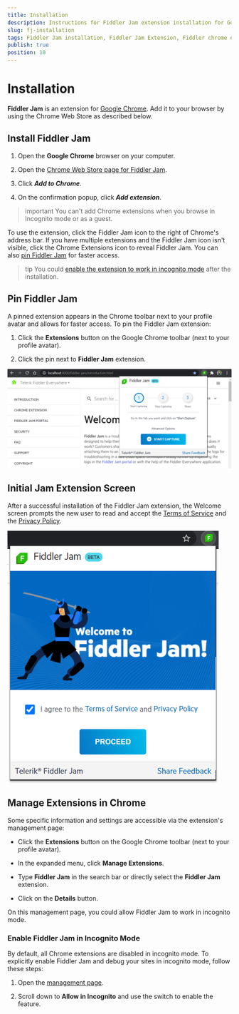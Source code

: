 ```yaml
---
title: Installation 
description: Instructions for Fiddler Jam extension installation for Google Chrome or other Chromium browsers
slug: fj-installation
tags: Fiddler Jam installation, Fiddler Jam Extension, Fiddler chrome extension, Jam Chrome extension
publish: true
position: 10
---
```


# Installation

**Fiddler Jam** is an extension for [Google Chrome](https://www.google.com/chrome/). Add it to your browser by using the Chrome Web Store as described below.

## Install Fiddler Jam

1. Open the **Google Chrome** browser on your computer.

2. Open the [Chrome Web Store page for Fiddler Jam](https://chrome.google.com/webstore/detail/fiddler-jam/fnkjlegmkbicdodlheligomlfbdblpfj).

3. Click **_Add to Chrome_**.

4. On the confirmation popup, click **_Add extension_**.

>important You can't add Chrome extensions when you browse in Incognito mode or as a guest.

To use the extension, click the Fiddler Jam icon to the right of Chrome's address bar. If you have multiple extensions and the Fiddler Jam icon isn't visible, click the Chrome Extensions icon to reveal Fiddler Jam. You can also [pin Fiddler Jam](#pin-fiddler-jam) for faster access.

>tip You could [enable the extension to work in incognito mode](#enable-fiddler-jam-in-incognito-mode) after the installation.

## Pin Fiddler Jam

A pinned extension appears in the Chrome toolbar next to your profile avatar and allows for faster access. To pin the Fiddler Jam extension:

1. Click the **Extensions** button on the Google Chrome toolbar (next to your profile avatar).

2. Click the pin next to **Fiddler Jam** extension.

![Fiddler Jam Chrome Extension](../images/ext/ext-images/extension-capture-options.png)

## Initial Jam Extension Screen

After а successful installation of the Fiddler Jam extension, the Welcome screen prompts the new user to read and accept the [Terms of Service](https://www.telerik.com/purchase/license-agreement/fiddler-jam-beta) and the [Privacy Policy](https://www.progress.com/legal/privacy-policy).

![Welcome screen of Fiddler Jam extension](../images/ext/ext-images/extension-welcome-screen.png)


## Manage Extensions in Chrome

Some specific information and settings are accessible via the extension's management page:

- Click the **Extensions** button on the Google Chrome toolbar (next to your profile avatar).

- In the expanded menu, click **Manage Extensions**.

- Type **Fiddler Jam** in the search bar or directly select the **Fiddler Jam** extension.

- Click on the **Details** button.

On this management page, you could allow Fiddler Jam to work in incognito mode.

### Enable Fiddler Jam in Incognito Mode

By default, all Chrome extensions are disabled in incognito mode. To explicitly enable Fiddler Jam and debug your sites in incognito mode, follow these steps:

1. Open the [management page](#manage-extensions-in-chrome).

1. Scroll down to **Allow in Incognito** and use the switch to enable the feature.
